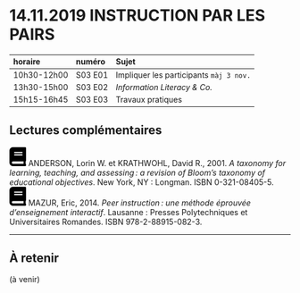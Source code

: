 # 14.11.2019 INSTRUCTION PAR LES PAIRS

| horaire | numéro | Sujet |
| :------ | :----- | :---- |
| 10h30-12h00 | S03 E01 | Impliquer les participants `màj 3 nov.` |
| 13h30-15h00 | S03 E02 | *Information Literacy & Co.* |
| 15h15-16h45 | S03 E03 | Travaux pratiques |


## Lectures complémentaires

![book](img/book-solid.svg) ANDERSON, Lorin W. et KRATHWOHL, David R., 2001. *A taxonomy for learning, teaching, and assessing : a revision of Bloom’s taxonomy of educational objectives*. New York, NY : Longman. ISBN 0-321-08405-5.   
![book](img/book-solid.svg) MAZUR, Eric, 2014. *Peer instruction : une méthode éprouvée d’enseignement interactif*. Lausanne : Presses Polytechniques et Universitaires Romandes. ISBN 978-2-88915-082-3.   

---

## À retenir

(à venir)
